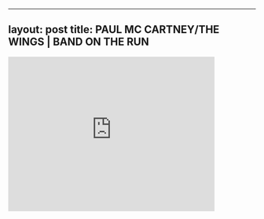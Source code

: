 

---
layout: post
title: PAUL MC CARTNEY/THE WINGS | BAND ON THE RUN
---


<iframe width="420" height="315" src="http://www.youtube.com/embed/R3wA4ZxGd3U" frameborder="0" allowfullscreen></iframe>

